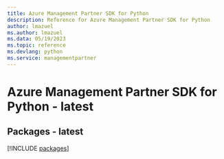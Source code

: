 ```yaml
---
title: Azure Management Partner SDK for Python
description: Reference for Azure Management Partner SDK for Python
author: lmazuel
ms.author: lmazuel
ms.data: 05/19/2023
ms.topic: reference
ms.devlang: python
ms.service: managementpartner
---
```

# Azure Management Partner SDK for Python - latest
## Packages - latest
[!INCLUDE [packages](management-partner-index.md)]